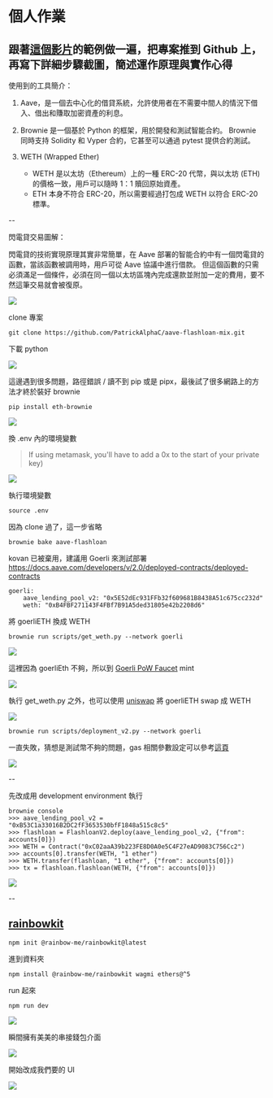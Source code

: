 # 個人作業


## 跟著[這個影片](https://youtu.be/Aw7yvGFtOvI)的範例做一遍，把專案推到 Github 上，再寫下詳細步驟截圖，簡述運作原理與實作心得

使用到的工具簡介：

1. Aave，是一個去中心化的借貸系統，允許使用者在不需要中間人的情況下借入、借出和賺取加密資產的利息。

2. Brownie 是一個基於 Python 的框架，用於開發和測試智能合約。 Brownie 同時支持 Solidity 和 Vyper 合約，它甚至可以通過 pytest 提供合約測試。

3. WETH (Wrapped Ether)
    * WETH 是以太坊（Ethereum）上的一種 ERC-20 代幣，與以太坊 (ETH) 的價格一致，用戶可以隨時 1：1 贖回原始資產。
    * ETH 本身不符合 ERC-20，所以需要經過打包成 WETH 以符合 ERC-20 標準。


--

閃電貸交易圖解：

閃電貸的技術實現原理其實非常簡單，在 Aave 部署的智能合約中有一個閃電貸的函數，當該函數被調用時，用戶可從 Aave 協議中進行借款。
但這個函數的只需必須滿足一個條件，必須在同一個以太坊區塊內完成還款並附加一定的費用，要不然這筆交易就會被復原。

![](https://i.imgur.com/I3VQN8F.png)


clone 專案

```
git clone https://github.com/PatrickAlphaC/aave-flashloan-mix.git
```


下載 python

![](https://i.imgur.com/NWyuZt9.png)


這邊遇到很多問題，路徑錯誤 / 讀不到 pip 或是 pipx，最後試了很多網路上的方法才終於裝好 brownie

```
pip install eth-brownie
```

![](https://i.imgur.com/5hGkDWQ.png)


換 .env 內的環境變數

> If using metamask, you'll have to add a 0x to the start of your private key)

![](https://i.imgur.com/8fk3Ltl.jpg)

執行環境變數
```
source .env
```

因為 clone 過了，這一步省略

```
brownie bake aave-flashloan
```
kovan 已被棄用，建議用 Goerli 來測試部署
https://docs.aave.com/developers/v/2.0/deployed-contracts/deployed-contracts

```
goerli:
    aave_lending_pool_v2: "0x5E52dEc931FFb32f609681B8438A51c675cc232d"
    weth: "0xB4FBF271143F4FBf7B91A5ded31805e42b2208d6"
```

將 goerliETH 換成 WETH

```
brownie run scripts/get_weth.py --network goerli
```

![](https://i.imgur.com/vHooQSD.png)

這裡因為 goerliEth 不夠，所以到 [Goerli PoW Faucet](https://goerli-faucet.pk910.de/) mint

![](https://i.imgur.com/ball15b.png)

執行 get_weth.py 之外，也可以使用 [uniswap](https://app.uniswap.org/#/swap?chain=mainnet) 將 goerliETH swap 成 WETH

![](https://i.imgur.com/SdcNuNL.png)

```
brownie run scripts/deployment_v2.py --network goerli  
```

一直失敗，猜想是測試幣不夠的問題，gas 相關參數設定可以參考[這頁](https://eth-brownie.readthedocs.io/en/stable/config.html#gas_price)

![](https://i.imgur.com/XnvqQnS.png)
 
 
 --

先改成用 development environment 執行

```
brownie console
>>> aave_lending_pool_v2 = "0xB53C1a33016B2DC2fF3653530bfF1848a515c8c5"
>>> flashloan = FlashloanV2.deploy(aave_lending_pool_v2, {"from": accounts[0]})
>>> WETH = Contract("0xC02aaA39b223FE8D0A0e5C4F27eAD9083C756Cc2")
>>> accounts[0].transfer(WETH, "1 ether")
>>> WETH.transfer(flashloan, "1 ether", {"from": accounts[0]})
>>> tx = flashloan.flashloan(WETH, {"from": accounts[0]})
```

![](https://i.imgur.com/zyf9qWb.png)


--


## [rainbowkit](https://www.rainbowkit.com/docs/installation)
```
npm init @rainbow-me/rainbowkit@latest
```

進到資料夾
```
npm install @rainbow-me/rainbowkit wagmi ethers@^5
```

run 起來
```
npm run dev
```
![](https://i.imgur.com/cl5Nvhs.png)

瞬間擁有美美的串接錢包介面

![](https://i.imgur.com/UZQwEam.png)

開始改成我們要的 UI

![](https://i.imgur.com/0zRmwlj.png)
